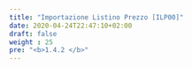 ```yaml
---
title: "Importazione Listino Prezzo [ILP00]"
date: 2020-04-24T22:47:10+02:00
draft: false
weight : 25
pre: "<b>1.4.2 </b>"
---
```





